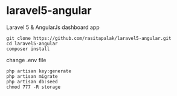 # laravel5-angular
Laravel 5 &amp; AngularJs dashboard app

```
git clone https://github.com/rasitapalak/laravel5-angular.git
cd laravel5-angular
composer install
```

change .env file

```
php artisan key:generate
php artisan migrate
php artisan db:seed
chmod 777 -R storage
```
